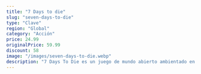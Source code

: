 ```yaml
---
title: "7 Days to die"
slug: "seven-days-to-die"
type: "Clave"
region: "Global"
category: "Acción"
price: 24.99
originalPrice: 59.99
discount: 58
image: "/images/seven-days-to-die.webp"
description: "7 Days To Die es un juego de mundo abierto ambientado en un mundo postapocalíptico brutal e implacable lleno de no-muertos que combina de forma original juegos de disparos en primera persona, supervivencia de terror, defensa de torres y rol. Ofrece mecánicas de combate, fabricación, búsqueda, minería, exploración y desarrollo de personajes a los que los fanáticos de todo el mundo han respondido con entusiasmo. Juega al primer RPG de supervivencia zombi de entorno abierto. ¡Navezgane te espera!"
---
```

